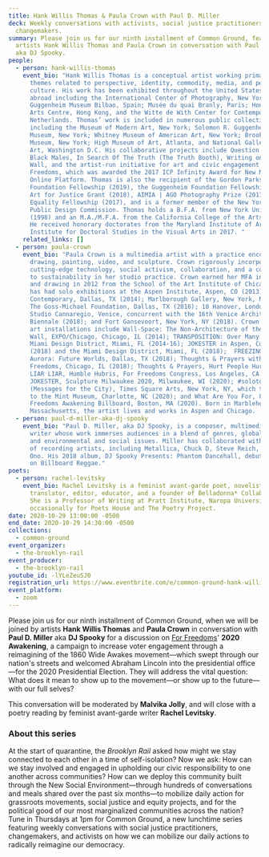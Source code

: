 ```yaml
---
title: Hank Willis Thomas & Paula Crown with Paul D. Miller
deck: Weekly conversations with activists, social justice practitioners, and
  changemakers.
summary: Please join us for our ninth installment of Common Ground, featuring
  artists Hank Willis Thomas and Paula Crown in conversation with Paul D. Miller
  aka DJ Spooky.
people:
  - person: hank-willis-thomas
    event_bio: "Hank Willis Thomas is a conceptual artist working primarily with
      themes related to perspective, identity, commodity, media, and popular
      culture. His work has been exhibited throughout the United States and
      abroad including the International Center of Photography, New York;
      Guggenheim Museum Bilbao, Spain; Musée du quai Branly, Paris; Hong Kong
      Arts Centre, Hong Kong, and the Witte de With Center for Contemporary Art,
      Netherlands. Thomas’ work is included in numerous public collections
      including the Museum of Modern Art, New York; Solomon R. Guggenheim
      Museum, New York; Whitney Museum of American Art, New York; Brooklyn
      Museum, New York; High Museum of Art, Atlanta, and National Gallery of
      Art, Washington D.C. His collaborative projects include Question Bridge:
      Black Males, In Search Of The Truth (The Truth Booth), Writing on the
      Wall, and the artist-run initiative for art and civic engagement For
      Freedoms, which was awarded the 2017 ICP Infinity Award for New Media and
      Online Platform. Thomas is also the recipient of the Gordon Parks
      Foundation Fellowship (2019), the Guggenheim Foundation Fellowship (2018),
      Art for Justice Grant (2018), AIMIA | AGO Photography Prize (2017), Soros
      Equality Fellowship (2017), and is a former member of the New York City
      Public Design Commission. Thomas holds a B.F.A. from New York University
      (1998) and an M.A./M.F.A. from the California College of the Arts (2004).
      He received honorary doctorates from the Maryland Institute of Art and the
      Institute for Doctoral Studies in the Visual Arts in 2017. "
    related_links: []
  - person: paula-crown
    event_bio: "Paula Crown is a multimedia artist with a practice encompassing
      drawing, painting, video, and sculpture. Crown rigorously incorporates
      cutting-edge technology, social activism, collaboration, and a commitment
      to sustainability in her studio practice. Crown earned her MFA in painting
      and drawing in 2012 from the School of the Art Institute of Chicago. She
      has had solo exhibitions at the Aspen Institute, Aspen, CO (2013); Dallas
      Contemporary, Dallas, TX (2014); Marlborough Gallery, New York, NY (2015);
      The Goss-Michael Foundation, Dallas, TX (2016); 10 Hanover, London (2017);
      Studio Cannaregio, Venice, concurrent with the 16th Venice Architectural
      Biennale (2018); and Fort Gansevoort, New York, NY (2018). Crown’s public
      art installations include Wall-Space: The Non-Architecture of the Studio
      Wall, EXPO/Chicago, Chicago, IL (2014); TRANSPOSITION: Over Many Miles,
      Miami Design District, Miami, FL (2014-16); JOKESTER in Aspen, Colorado
      (2018) and the Miami Design District, Miami, FL (2018);  FREEZING RAIN,
      Aurora: Future Worlds, Dallas, TX (2018); Thoughts & Prayers with For
      Freedoms, Chicago, IL (2018); Thoughts & Prayers, Hurt People Hurt People,
      LIAR LIAR, Humble Hubris, For Freedoms Congress, Los Angeles, CA (2020);
      JOKESTER, Sculpture Milwaukee 2020, Milwaukee, WI (2020); #solotogether
      (Messages for the City), Times Square Arts, New York, NY, which traveled
      to the Mint Museum, Charlotte, NC (2020); and What Are You For, For
      Freedoms Awakening Billboard, Boston, MA (2020). Born in Marblehead,
      Massachusetts, the artist lives and works in Aspen and Chicago.  "
  - person: paul-d-miller-aka-dj-spooky
    event_bio: "Paul D. Miller, aka DJ Spooky, is a composer, multimedia artist, and
      writer whose work immerses audiences in a blend of genres, global culture,
      and environmental and social issues. Miller has collaborated with an array
      of recording artists, including Metallica, Chuck D, Steve Reich, and Yoko
      Ono. His 2018 album, DJ Spooky Presents: Phantom Dancehall, debuted at #3
      on Billboard Reggae."
poets:
  - person: rachel-levitsky
    event_bio: Rachel Levitsky is a feminist avant-garde poet, novelist, essayist,
      translator, editor, educator, and a founder of Belladonna* Collaborative.
      She is a Professor of Writing at Pratt Institute, Naropa University, and
      occasionally for Poets House and The Poetry Project.
date: 2020-10-29 13:00:00 -0500
end_date: 2020-10-29 14:30:00 -0500
collections:
  - common-ground
event_organizer:
  - the-brooklyn-rail
event_producer:
  - the-brooklyn-rail
youtube_id: -lYLeZeuSJ0
registration_url: https://www.eventbrite.com/e/common-ground-hank-willis-thomas-paula-crown-tickets-126607926717
event_platform:
  - zoom
---
```

Please join us for our ninth installment of Common Ground, when we will be joined by artists **Hank Willis Thomas** and **Paula Crown** in conversation with **Paul D. Miller** aka **DJ Spooky** for a discussion on [For Freedoms](https://forfreedoms.org/)' **2020 Awakening**, a campaign to increase voter engagement through a reimagining of the 1860 Wide Awakes movement—which swept through our nation's streets and welcomed Abraham Lincoln into the presidential office—for the 2020 Presidential Election. They will address the vital question: What does it mean to show up to the movement—or show up to the future—with our full selves?

This conversation will be moderated by **Malvika Jolly**, and will close with a poetry reading by feminist avant-garde writer **Rachel Levitsky**. 

### **About this series**

At the start of quarantine, the *Brooklyn Rail* asked how might we stay connected to each other in a time of self-isolation? Now we ask: How can we stay involved and engaged in upholding our civic responsibility to one another across communities? How can we deploy this community built through the New Social Environment—through hundreds of conversations and meals shared over the past six months—to mobilize daily action for grassroots movements, social justice and equity projects, and for the political good of our most marginalized communities across the nation? Tune in Thursdays at 1pm for Common Ground, a new lunchtime series featuring weekly conversations with social justice practitioners, changemakers, and activists on how we can mobilize our daily actions to radically reimagine our democracy.